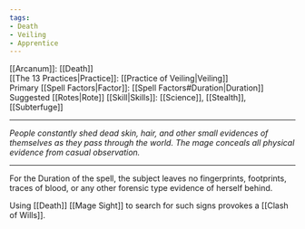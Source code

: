 ```yaml
---
tags:
- Death
- Veiling
- Apprentice
---
```


[[Arcanum]]: [[Death]]\
[[The 13 Practices|Practice]]: [[Practice of Veiling|Veiling]]\
Primary [[Spell Factors|Factor]]: [[Spell Factors#Duration|Duration]]\
Suggested [[Rotes|Rote]] [[Skill|Skills]]: [[Science]], [[Stealth]], [[Subterfuge]]

---

_People constantly shed dead skin, hair, and other small evidences of themselves as they pass through the world. The mage conceals all physical evidence from casual observation._

---

For the Duration of the spell, the subject leaves no fingerprints, footprints, traces of blood, or any other forensic type evidence of herself behind. 

Using [[Death]] [[Mage Sight]] to search for such signs provokes a [[Clash of Wills]].